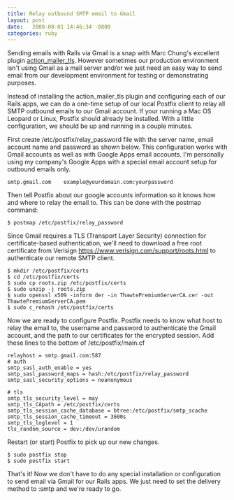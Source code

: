 ```yaml
---
title: Relay outbound SMTP email to Gmail
layout: post
date:   2008-08-01 14:46:34 -0800
categories: ruby
---
```


Sending emails with Rails via Gmail is a snap with Marc Chung's excellent plugin
[action_mailer_tls](http://code.openrain.com/rails/action_mailer_tls). However
sometimes our production environment isn't using Gmail as a mail server and/or
we just need an easy way to send email from our development environment for
testing or demonstrating purposes. <!--more-->

Instead of installing the action_mailer_tls plugin and configuring each of our
Rails apps, we can do a one-time setup of our local Postfix client to relay all
SMTP outbound emails to our Gmail account. If your running a Mac OS Leopard or
Linux, Postfix should already be installed. With a little configuration, we
should be up and running in a couple minutes.

First create /etc/postfix/relay_password file with the server name, email account name and password as shown below. This configuration works with Gmail accounts as well as with Google Apps email accounts. I'm personally using my company's Google Apps with a special email account setup for outbound emails only.

    smtp.gmail.com    example@yourdomain.com:yourpassword

Then tell Postfix about our google accounts information so it knows how and where to relay the email to. This can be done with the postmap command:

    $ postmap /etc/postfix/relay_password

Since Gmail requires a TLS (Transport Layer Security) connection for certificate-based authentication, we'll need to download a free root certificate from Verisign <a href="https://www.verisign.com/support/roots.html" rel="external">https://www.verisign.com/support/roots.html</a> to authenticate our remote SMTP client.

    $ mkdir /etc/postfix/certs
    $ cd /etc/postfix/certs
    $ sudo cp roots.zip /etc/postfix/certs
    $ sudo unzip -j roots.zip
    $ sudo openssl x509 -inform der -in ThawtePremiumServerCA.cer -out  ThawtePremiumServerCA.pem
    $ sudo c_rehash /etc/postfix/certs

Now we are ready to configure Postfix. Postfix needs to know what host to relay the email to, the username and password to authenticate the Gmail account, and the path to our certificates for the encrypted session.  Add these lines to the bottom of /etc/postfix/main.cf

    relayhost = smtp.gmail.com:587
    # auth
    smtp_sasl_auth_enable = yes
    smtp_sasl_password_maps = hash:/etc/postfix/relay_password
    smtp_sasl_security_options = noanonymous

    # tls
    smtp_tls_security_level = may
    smtp_tls_CApath = /etc/postfix/certs
    smtp_tls_session_cache_database = btree:/etc/postfix/smtp_scache
    smtp_tls_session_cache_timeout = 3600s
    smtp_tls_loglevel = 1
    tls_random_source = dev:/dev/urandom

Restart (or start) Postfix to pick up our new changes.

    $ sudo postfix stop
    $ sudo postfix start

That's it! Now we don't have to do any special installation or configuration to send email via Gmail for our Rails apps. We just need to set the delivery method to :smtp and we're ready to go.
